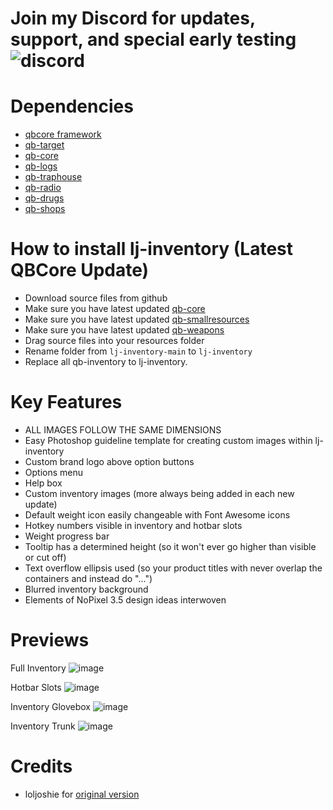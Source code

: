 # Join my Discord for updates, support, and special early testing![discord](https://discord.gg/uWJ2x5tJuR)

# Dependencies
* [qbcore framework](https://github.com/qbcore-framework)
* [qb-target](https://github.com/BerkieBb/qb-target)
* [qb-core](https://github.com/qbcore-framework/qb-core)
* [qb-logs](https://github.com/qbcore-framework/qb-logs)
* [qb-traphouse](https://github.com/qbcore-framework/qb-traphouse)
* [qb-radio](https://github.com/qbcore-framework/qb-radio)
* [qb-drugs](https://github.com/qbcore-framework/qb-drugs)
* [qb-shops](https://github.com/qbcore-framework/qb-shops)

# How to install lj-inventory (Latest QBCore Update)
* Download source files from github
* Make sure you have latest updated [qb-core](https://github.com/qbcore-framework/qb-core)
* Make sure you have latest updated [qb-smallresources](https://github.com/qbcore-framework/qb-smallresources)
* Make sure you have latest updated [qb-weapons](https://github.com/qbcore-framework/qb-weapons)
* Drag source files into your resources folder
* Rename folder from `lj-inventory-main` to `lj-inventory`
* Replace all qb-inventory to lj-inventory. 

# Key Features
* ALL IMAGES FOLLOW THE SAME DIMENSIONS
* Easy Photoshop guideline template for creating custom images within lj-inventory
* Custom brand logo above option buttons
* Options menu
* Help box 
* Custom inventory images (more always being added in each new update)
* Default weight icon easily changeable with Font Awesome icons
* Hotkey numbers visible in inventory and hotbar slots
* Weight progress bar
* Tooltip has a determined height (so it won't ever go higher than visible or cut off)
* Text overflow ellipsis used (so your product titles with never overlap the containers and instead do "...")
* Blurred inventory background
* Elements of NoPixel 3.5 design ideas interwoven
#

# Previews
Full Inventory
![image](https://user-images.githubusercontent.com/88847062/190841251-0d3e6878-0d4e-40a0-9f59-60ea0dcc4c58.png)

Hotbar Slots
![image](https://user-images.githubusercontent.com/88847062/190841229-25f00453-95b9-4615-ba9b-45933fb2ab70.png)

Inventory Glovebox
![image](https://user-images.githubusercontent.com/88847062/190841274-5d6e02af-3300-4cf0-b12f-30bd16e00868.png)

Inventory Trunk
![image](https://user-images.githubusercontent.com/88847062/190841283-e7ae57cc-706e-46b3-a444-58f7dbec63ac.png)



# Credits
* loljoshie for [original version](https://github.com/loljoshie/lj-inventory)

